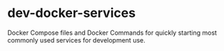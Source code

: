 # dev-docker-services
Docker Compose files and Docker Commands for quickly starting most commonly used services for development use.
